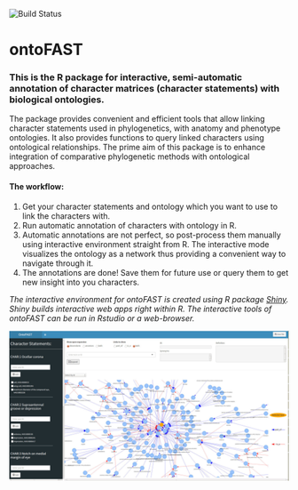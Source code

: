 ![Build Status](https://travis-ci.org/sergeitarasov/ontoFAST.svg?branch=main)

# ontoFAST
### This is the R package for interactive, semi-automatic annotation of character matrices (character statements) with biological ontologies. 

The package provides convenient and efficient tools that allow linking character statements used in phylogenetics, with anatomy and phenotype ontologies. It also provides functions to query linked characters using ontological relationships. The prime aim of this package is to enhance integration of comparative phylogenetic methods with ontological approaches.

#### The workflow:
1. Get your character statements and ontology which you want to use to link the characters with.
2. Run automatic annotation of characters with ontology in R.
3. Automatic annotations are not perfect, so post-process them manually using interactive environment straight from R. The interactive mode visualizes the ontology as a network thus providing a convenient way to navigate through it.
4. The annotations are done! Save them for future use or query them to get new insight into you characters.

*The interactive environment for ontoFAST is created using R package [Shiny](https://shiny.rstudio.com/). Shiny builds interactive web apps right within R. The interactive tools of ontoFAST can be run in Rstudio or a web-browser.*

![ontoFAST in interactive mode](https://raw.githubusercontent.com/sergeitarasov/ontoFAST/main/test/ontoFAST.jpg)
